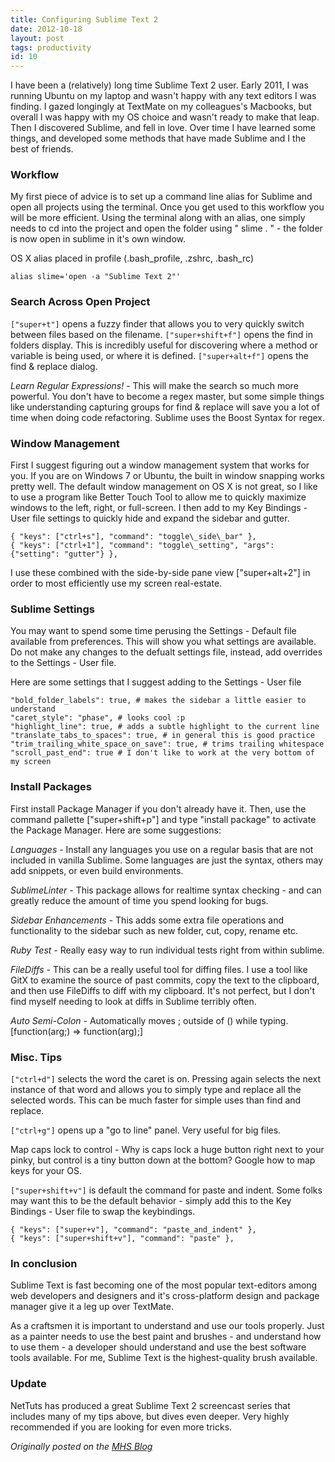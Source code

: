 ```yaml
---
title: Configuring Sublime Text 2
date: 2012-10-18
layout: post
tags: productivity
id: 10
---
```

I have been a (relatively) long time Sublime Text 2 user. Early 2011, I was running Ubuntu on my laptop and wasn't happy with any text editors I was finding. I gazed longingly at TextMate on my colleagues's Macbooks, but overall I was happy with my OS choice and wasn't ready to make that leap. Then I discovered Sublime, and fell in love. Over time I have learned some things, and developed some methods that have made Sublime and I the best of friends.

### Workflow

My first piece of advice is to set up a command line alias for Sublime and open all projects using the terminal. Once you get used to this workflow you will be more efficient. Using the terminal along with an alias, one simply needs to cd into the project and open the folder using " slime . " - the folder is now open in sublime in it's own window.

OS X alias placed in profile (.bash\_profile, .zshrc, .bash\_rc)

    alias slime='open -a "Sublime Text 2"'

### Search Across Open Project

`["super+t"]` opens a fuzzy finder that allows you to very quickly switch between files based on the filename. `["super+shift+f"]` opens the find in folders display. This is incredibly useful for discovering where a method or variable is being used, or where it is defined. `["super+alt+f"]` opens the find & replace dialog.

<em>Learn Regular Expressions!</em> - This will make the search so much more powerful. You don't have to become a regex master, but some simple things like understanding capturing groups for find & replace will save you a lot of time when doing code refactoring. Sublime uses the Boost Syntax for regex.

### Window Management

First I suggest figuring out a window management system that works for you. If you are on Windows 7 or Ubuntu, the built in window snapping works pretty well. The default window management on OS X is not great, so I like to use a program like Better Touch Tool to allow me to quickly maximize windows to the left, right, or full-screen. I then add to my Key Bindings - User file settings to quickly hide and expand the sidebar and gutter.

    { "keys": ["ctrl+s"], "command": "toggle\_side\_bar" }, 
    { "keys": ["ctrl+1"], "command": "toggle\_setting", "args": {"setting": "gutter"} },

I use these combined with the side-by-side pane view ["super+alt+2"] in order to most efficiently use my screen real-estate.

### Sublime Settings

You may want to spend some time perusing the Settings - Default file available from preferences. This will show you what settings are available. Do not make any changes to the defualt settings file, instead, add overrides to the Settings - User file.

Here are some settings that I suggest adding to the Settings - User file

    "bold_folder_labels": true, # makes the sidebar a little easier to understand
    "caret_style": "phase", # looks cool :p
    "highlight_line": true, # adds a subtle highlight to the current line
    "translate_tabs_to_spaces": true, # in general this is good practice
    "trim_trailing_white_space_on_save": true, # trims trailing whitespace
    "scroll_past_end": true # I don't like to work at the very bottom of my screen

### Install Packages

First install Package Manager if you don't already have it. Then, use the command pallette ["super+shift+p"] and type "install package" to activate the Package Manager. Here are some suggestions:

<em>Languages</em> - Install any languages you use on a regular basis that are not included in vanilla Sublime. Some languages are just the syntax, others may add snippets, or even build environments.

<em>SublimeLinter</em> - This package allows for realtime syntax checking - and can greatly reduce the amount of time you spend looking for bugs.

<em>Sidebar Enhancements</em> - This adds some extra file operations and functionality to the sidebar such as new folder, cut, copy, rename etc.

<em>Ruby Test</em> - Really easy way to run individual tests right from within sublime.

<em>FileDiffs</em> - This can be a really useful tool for diffing files. I use a tool like GitX to examine the source of past commits, copy the text to the clipboard, and then use FileDiffs to diff with my clipboard. It's not perfect, but I don't find myself needing to look at diffs in Sublime terribly often.

<em>Auto Semi-Colon</em> - Automatically moves ; outside of () while typing. [function(arg;) => function(arg);]

### Misc. Tips

`["ctrl+d"]` selects the word the caret is on. Pressing again selects the next instance of that word and allows you to simply type and replace all the selected words. This can be much faster for simple uses than find and replace.

`["ctrl+g"]` opens up a "go to line" panel. Very useful for big files.

Map caps lock to control - Why is caps lock a huge button right next to your pinky, but control is a tiny button down at the bottom? Google how to map keys for your OS.

`["super+shift+v"]` is default the command for paste and indent. Some folks may want this to be the default behavior - simply add this to the Key Bindings - User file to swap the keybindings.

    { "keys": ["super+v"], "command": "paste_and_indent" },
    { "keys": ["super+shift+v"], "command": "paste" },

### In conclusion

Sublime Text is fast becoming one of the most popular text-editors among web developers and designers and it's cross-platform design and package manager give it a leg up over TextMate.

As a craftsmen it is important to understand and use our tools properly. Just as a painter needs to use the best paint and brushes - and understand how to use them - a developer should understand and use the best software tools available. For me, Sublime Text is the highest-quality brush available.

### Update

NetTuts has produced a great Sublime Text 2 screencast series that includes many of my tips above, but dives even deeper. Very highly recommended if you are looking for even more tricks.

<em>Originally posted on the <a href="http://www.mutuallyhuman.com/blog/2012/10/18/configuring-sublime-text-2/">MHS Blog</a></em>
